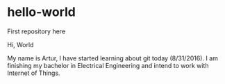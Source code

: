 # hello-world
First repository here

Hi, World

My name is Artur, I have started learning about git today (8/31/2016).
I am finishing my bachelor in Electrical Engineering and intend to work with Internet of Things.

